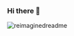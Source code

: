 ### Hi there 👋

<img src="https://myreadme.vercel.app/api/embed/denis-kasak?panels=userstatistics,toprepositories,toplanguages,commitgraph" alt="reimaginedreadme" />
